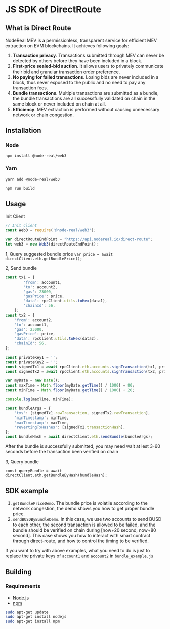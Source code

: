 # JS SDK of DirectRoute

## What is Direct Route 

NodeReal MEV is a permissionless, transparent service for efficient MEV extraction on EVM blockchains. It achieves following goals:

1. **Transaction privacy**. Transactions submitted through MEV can never be detected by others before they have been included in a block.
2. **First-price sealed-bid auction**. It allows users to privately communicate their bid and granular transaction order preference.
3. **No paying for failed transactions**. Losing bids are never included in a block, thus never exposed to the public and no need to pay any transaction fees.
4. **Bundle transactions**. Multiple transactions are submitted as a bundle, the bundle transactions are all successfully validated on chain in the same block or never included on chain at all.
5. **Efficiency**. MEV extraction is performed without causing unnecessary network or chain congestion.

## Installation

### Node

```bash
npm install @node-real/web3
```

### Yarn

```bash
yarn add @node-real/web3
```

```bash
npm run build
```

## Usage

Init Client

```js
// Init client
const Web3 = require('@node-real/web3');

var directRouteEndPoint = "https://api.nodereal.io/direct-route";
let web3 = new Web3(directRouteEndPoint);
```

1, Query suggested bundle price
`var price = await directClient.eth.getBundlePrice();`

2, Send bundle 

```js
const tx1 = {
        'from': account1,
        'to': account2,
        'gas': 23000,
        'gasPrice': price,
        'data': rpcClient.utils.toHex(data1),
        'chainId': 56,
    };
const tx2 = {
    'from': account2,
    'to': account1,
    'gas': 23000,
    'gasPrice': price,
    'data': rpcClient.utils.toHex(data2),
    'chainId': 56,
};

const privateKey1 = '';
const privateKey2 = '';
const signedTx1 = await rpcClient.eth.accounts.signTransaction(tx1, privateKey1);
const signedTx2 = await rpcClient.eth.accounts.signTransaction(tx2, privateKey2);

var myDate = new Date();
const maxTime = Math.floor(myDate.getTime() / 1000) + 80;
const minTime = Math.floor(myDate.getTime() / 1000) + 20;

console.log(maxTime, minTime);

const bundleArgs = {
    'txs': [signedTx1.rawTransaction, signedTx2.rawTransaction],
    'minTimestamp': minTime,
    'maxTimestamp': maxTime,
    'revertingTxHashes': [signedTx2.transactionHash],
};
const bundleHash = await directClient.eth.sendBundle(bundleArgs);
```

After the bundle is successfully submitted, you may need wait at lest 3-60 seconds before the transaction been verified on chain

3, Query bundle

`const queryBundle = await directClient.eth.getBundleByHash(bundleHash);`

## SDK example

1. `getBundlePriceDemo`. The bundle price is volatile according to the network congestion, the demo shows you how to get proper bundle price.
2. `sendBUSDByBundleDemo`. In this case, we use two accounts to send BUSD to each other, the second transaction is allowed to be failed, and the bundle should be verified on chain during [now+20 second, now+80 second]. This case shows you how to interact with smart contract through direct-route, and how to control the timing to be verified.

If you want to try with above examples, what you need to do is just to replace the private keys of `account1` and `account2` in `bundle_example.js`

## Building

### Requirements

-   [Node.js](https://nodejs.org)
-   [npm](https://www.npmjs.com/)

```bash
sudo apt-get update
sudo apt-get install nodejs
sudo apt-get install npm
```



